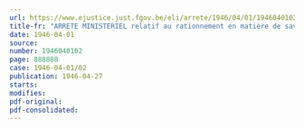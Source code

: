 ```yaml
---
url: https://www.ejustice.just.fgov.be/eli/arrete/1946/04/01/1946040102/justel
title-fr: "ARRETE MINISTERIEL relatif au rationnement en matière de savon"
date: 1946-04-01
source:
number: 1946040102
page: 888888
case: 1946-04-01/02
publication: 1946-04-27
starts:
modifies:
pdf-original:
pdf-consolidated:
---
```


